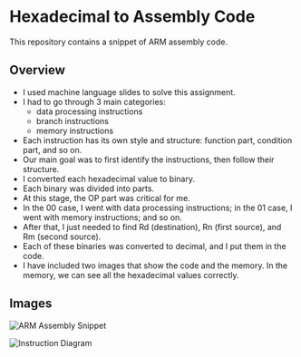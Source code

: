 # Hexadecimal to Assembly Code

This repository contains a snippet of ARM assembly code.

## Overview

- I used machine language slides to solve this assignment.
- I had to go through 3 main categories:
  - data processing instructions
  - branch instructions
  - memory instructions
- Each instruction has its own style and structure: function part, condition part, and so on.
- Our main goal was to first identify the instructions, then follow their structure.
- I converted each hexadecimal value to binary.
- Each binary was divided into parts.
- At this stage, the OP part was critical for me.
- In the 00 case, I went with data processing instructions; in the 01 case, I went with memory instructions; and so on.
- After that, I just needed to find Rd (destination), Rn (first source), and Rm (second source).
- Each of these binaries was converted to decimal, and I put them in the code.
- I have included two images that show the code and the memory. In the memory, we can see all the hexadecimal values correctly.

## Images

![ARM Assembly Snippet](image1.png)

![Instruction Diagram](image2.png)
